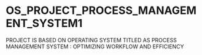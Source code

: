 # OS_PROJECT_PROCESS_MANAGEMENT_SYSTEM1 
PROJECT IS BASED ON OPERATING SYSTEM TITLED AS PROCESS MANAGEMENT SYSTEM : OPTIMIZING WORKFLOW AND EFFICIENCY

